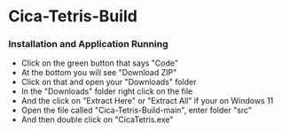 # Cica-Tetris-Build
### Installation and Application Running
- Click on the green button that says "Code"
- At the bottom you will see "Download ZIP"
- Click on that and open your "Downloads" folder
- In the "Downloads" folder right click on the file
- And the click on "Extract Here" or "Extract All" if your on Windows 11
- Open the file called "Cica-Tetris-Build-main", enter folder "src"
- And then double click on "CicaTetris.exe"
